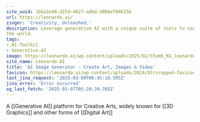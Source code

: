 ```yaml
---
site_uuid: 1bba1e40-d25d-4627-adbd-d8bbe704615b
url: https://leonardo.ai/
zinger: 'Creativity, Unleashed.'
description: Leverage generative AI with a unique suite of tools to convey your ideas to
the world.
tags:
- AI-Toolkit
- Generative-AI
image: https://leonardo.ai/wp-content/uploads/2025/02/thumb_KG_leonardo.jpg
site_name: Leonardo AI
title: 'AI Image Generator - Create Art, Images & Video'
favicon: https://leonardo.ai/wp-content/uploads/2024/07/cropped-favicon-192x192.png
last_jina_request: '2025-03-09T06:45:18.505Z'
jina_error: 'Error occurred'
og_last_fetch: '2025-03-07T05:20:39.765Z'
---
```

A [[Generative AI]] platform for Creative Arts, widely known for [[3D Graphics]] and other forms of [[Digital Art]]



